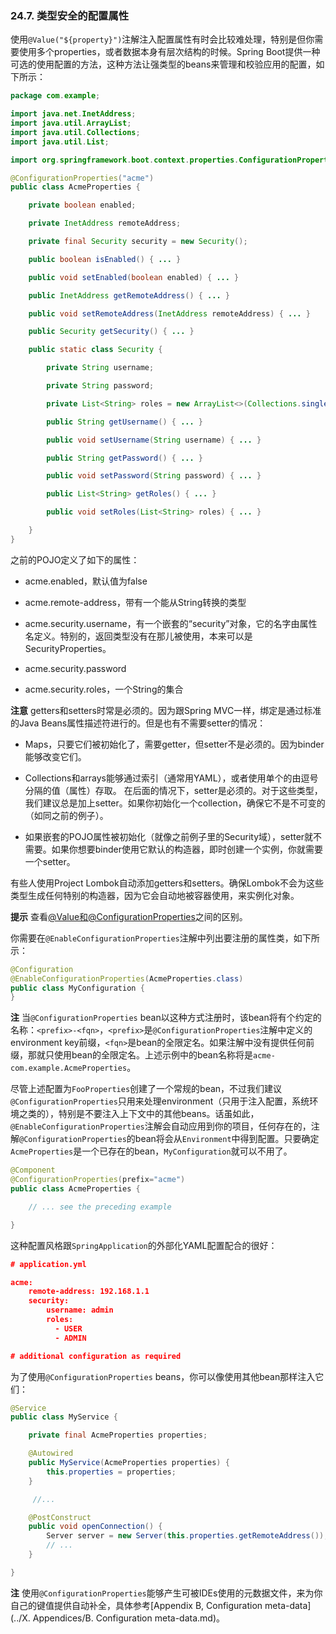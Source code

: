 ### 24.7. 类型安全的配置属性

使用`@Value("${property}")`注解注入配置属性有时会比较难处理，特别是但你需要使用多个properties，或者数据本身有层次结构的时候。Spring Boot提供一种可选的使用配置的方法，这种方法让强类型的beans来管理和校验应用的配置，如下所示：
```java
package com.example;

import java.net.InetAddress;
import java.util.ArrayList;
import java.util.Collections;
import java.util.List;

import org.springframework.boot.context.properties.ConfigurationProperties;

@ConfigurationProperties("acme")
public class AcmeProperties {

    private boolean enabled;

    private InetAddress remoteAddress;

    private final Security security = new Security();

    public boolean isEnabled() { ... }

    public void setEnabled(boolean enabled) { ... }

    public InetAddress getRemoteAddress() { ... }

    public void setRemoteAddress(InetAddress remoteAddress) { ... }

    public Security getSecurity() { ... }

    public static class Security {

        private String username;

        private String password;

        private List<String> roles = new ArrayList<>(Collections.singleton("USER"));

        public String getUsername() { ... }

        public void setUsername(String username) { ... }

        public String getPassword() { ... }

        public void setPassword(String password) { ... }

        public List<String> getRoles() { ... }

        public void setRoles(List<String> roles) { ... }

    }
}
```
之前的POJO定义了如下的属性：

- acme.enabled，默认值为false

- acme.remote-address，带有一个能从String转换的类型

- acme.security.username，有一个嵌套的“security”对象，它的名字由属性名定义。特别的，返回类型没有在那儿被使用，本来可以是SecurityProperties。

- acme.security.password 

- acme.security.roles，一个String的集合

**注意** getters和setters时常是必须的。因为跟Spring MVC一样，绑定是通过标准的Java Beans属性描述符进行的。但是也有不需要setter的情况：

- Maps，只要它们被初始化了，需要getter，但setter不是必须的。因为binder能够改变它们。

- Collections和arrays能够通过索引（通常用YAML），或者使用单个的由逗号分隔的值（属性）存取。 在后面的情况下，setter是必须的。对于这些类型，我们建议总是加上setter。如果你初始化一个collection，确保它不是不可变的（如同之前的例子）。 

- 如果嵌套的POJO属性被初始化（就像之前例子里的Security域），setter就不需要。如果你想要binder使用它默认的构造器，即时创建一个实例，你就需要一个setter。

有些人使用Project Lombok自动添加getters和setters。确保Lombok不会为这些类型生成任何特别的构造器，因为它会自动地被容器使用，来实例化对象。

**提示** 查看[@Value和@ConfigurationProperties](https://docs.spring.io/spring-boot/docs/2.0.0.RELEASE/reference/htmlsingle/#boot-features-external-config-vs-value)之间的区别。

你需要在`@EnableConfigurationProperties`注解中列出要注册的属性类，如下所示：
```java
@Configuration
@EnableConfigurationProperties(AcmeProperties.class)
public class MyConfiguration {
}
```
**注** 当`@ConfigurationProperties` bean以这种方式注册时，该bean将有个约定的名称：`<prefix>-<fqn>`，`<prefix>`是`@ConfigurationProperties`注解中定义的environment key前缀，`<fqn>`是bean的全限定名。如果注解中没有提供任何前缀，那就只使用bean的全限定名。上述示例中的bean名称将是`acme-com.example.AcmeProperties`。

尽管上述配置为`FooProperties`创建了一个常规的bean，不过我们建议`@ConfigurationProperties`只用来处理environment（只用于注入配置，系统环境之类的），特别是不要注入上下文中的其他beans。话虽如此，`@EnableConfigurationProperties`注解会自动应用到你的项目，任何存在的，注解`@ConfigurationProperties`的bean将会从`Environment`中得到配置。只要确定`AcmeProperties`是一个已存在的bean，`MyConfiguration`就可以不用了。
```java
@Component
@ConfigurationProperties(prefix="acme")
public class AcmeProperties {

    // ... see the preceding example 

}
```
这种配置风格跟`SpringApplication`的外部化YAML配置配合的很好：
```json
# application.yml

acme:
    remote-address: 192.168.1.1
    security:
        username: admin
        roles:
          - USER
          - ADMIN

# additional configuration as required
```
为了使用`@ConfigurationProperties` beans，你可以像使用其他bean那样注入它们：
```java
@Service
public class MyService {

    private final AcmeProperties properties;

    @Autowired
    public MyService(AcmeProperties properties) {
        this.properties = properties;
    }

     //...

    @PostConstruct
    public void openConnection() {
        Server server = new Server(this.properties.getRemoteAddress());
        // ...
    }

}
```
**注** 使用`@ConfigurationProperties`能够产生可被IDEs使用的元数据文件，来为你自己的键值提供自动补全，具体参考[Appendix B, Configuration meta-data](../X. Appendices/B. Configuration meta-data.md)。
